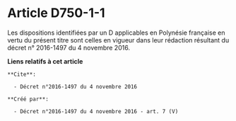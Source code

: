 # Article D750-1-1

Les dispositions identifiées par un D applicables en Polynésie française en vertu du présent titre sont celles en vigueur
dans leur rédaction résultant du décret n° 2016-1497 du 4 novembre 2016.

**Liens relatifs à cet article**

	**Cite**:

	  - Décret n°2016-1497 du 4 novembre 2016

	**Créé par**:

	  - Décret n°2016-1497 du 4 novembre 2016 - art. 7 (V)

